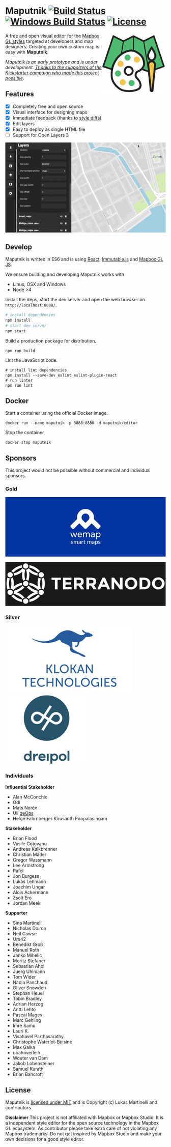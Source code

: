 # Maputnik [![Build Status](https://travis-ci.org/maputnik/editor.svg?branch=master)](https://travis-ci.org/maputnik/editor) [![Windows Build Status](https://ci.appveyor.com/api/projects/status/anelbgv6jdb3qnh9/branch/master?svg=true)](https://ci.appveyor.com/project/lukasmartinelli/editor) [![License](https://img.shields.io/badge/license-MIT-blue.svg)](https://tldrlegal.com/license/mit-license)

<img width="200" align="right" alt="Maputnik" src="media/maputnik.png" />

A free and open visual editor for the [Mapbox GL styles](https://www.mapbox.com/mapbox-gl-style-spec/)
targeted at developers and map designers. Creating your own custom map is easy with **Maputnik**.

*Maputnik is an early prototype and is under development.
[Thanks to the supporters of the Kickstarter campaign who made this project possible](https://www.kickstarter.com/projects/174808720/maputnik-visual-map-editor-for-mapbox-gl)*.

## Features

- [x] Completely free and open source
- [x] Visual interface for designing maps
- [x] Immediate feedback (thanks to [style diffs](https://github.com/mapbox/mapbox-gl-style-spec/blob/mb-pages/lib/diff.js))
- [x] Edit layers
- [x] Easy to deploy as single HTML file
- [ ] Support for Open Layers 3

![Demo showing interactive feedback](media/demo.gif)


## Develop

Maputnik is written in ES6 and is using [React](https://github.com/facebook/react), [Immutable.js](https://facebook.github.io/immutable-js/) and [Mapbox GL JS](https://www.mapbox.com/mapbox-gl-js/api/).

We ensure building and developing Maputnik works with

- Linux, OSX and Windows
- Node >4

Install the deps, start the dev server and open the web browser on `http://localhost:8888/`.

```bash
# install dependencies
npm install
# start dev server
npm start
```

Build a production package for distribution.

```
npm run build
```

Lint the JavaScript code.

```
# install lint dependencies
npm install --save-dev eslint eslint-plugin-react
# run linter
npm run lint
```

## Docker

Start a container using the official Docker image.
```
docker run --name maputnik -p 8888:8888 -d maputnik/editor
```

Stop the container

```
docker stop maputnik
```

## Sponsors

This project would not be possible without commercial and individual sponsors.

### Gold

[![Wemap](media/sponsors/wemap.jpg)](https://getwemap.com/)

[![Terranodo](media/sponsors/terranodo.png)](http://terranodo.io/)

### Silver

<a href="https://www.klokantech.com/">
  <img alt="Klokan Technologies" style="display:inline" src="media/sponsors/klokantech.png" />
</a>
<a href="https://www.dreipol.ch/">
  <img alt="Dreipol" style="display:inline" src="media/sponsors/dreipol.png" />
</a>
<br/>

### Individuals

**Influential Stakeholder**

- Alan McConchie
- Odi
- Mats Norén
- Uli [geOps](http://geops.ch/)
- Helge Fahrnberger
 Kirusanth Poopalasingam

**Stakeholder**

- Brian Flood
- Vasile Coțovanu
- Andreas Kalkbrenner
- Christian Mäder
- Gregor Wassmann
- Lee Armstrong
- Rafel
- Jon Burgess
- Lukas Lehmann
- Joachim Ungar
- Alois Ackermann
- Zsolt Ero
- Jordan Meek

**Supporter**

- Sina Martinelli
- Nicholas Doiron
- Neil Cawse
- Urs42
- Benedikt Groß
- Manuel Roth
- Janko Mihelić
- Moritz Stefaner
- Sebastian Ahoi
- Juerg Uhlmann
- Tom Wider
- Nadia Panchaud
- Oliver Snowden
- Stephan Heuel
- Tobin Bradley
- Adrian Herzog
- Antti Lehto
- Pascal Mages
- Marc Gehling
- Imre Samu
- Lauri K.
- Visahavel Parthasarathy
- Christophe Waterlot-Buisine
- Max Galka
- ubahnverleih
- Wouter van Dam
- Jakob Lobensteiner
- Samuel Kurath
- Brian Bancroft

## License

Maputnik is [licensed under MIT](LICENSE) and is Copyright (c) Lukas Martinelli and contributors.

**Disclaimer** This project is not affiliated with Mapbox or Mapbox Studio. It is a independent style editor for the
open source technology in the Mapbox GL ecosystem.
As contributor please take extra care of not violating any Mapbox trademarks. Do not get inspired by Mapbox Studio and make your own decisions for a good style editor.
